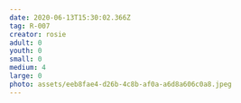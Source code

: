 ```yaml
---
date: 2020-06-13T15:30:02.366Z
tag: R-007
creator: rosie
adult: 0
youth: 0
small: 0
medium: 4
large: 0
photo: assets/eeb8fae4-d26b-4c8b-af0a-a6d8a606c0a8.jpeg
---
```

